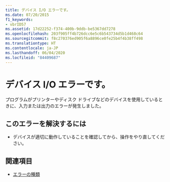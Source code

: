 ```yaml
---
title: デバイス I/O エラーです。
ms.date: 07/20/2015
f1_keywords:
- vbrID57
ms.assetid: 17d22252-f374-400b-9ddb-be5367dd7278
ms.openlocfilehash: 203f905ff4b726dcc6e5c6b543734d5b1d468c64
ms.sourcegitcommit: f8c270376ed905f6a8896ce0fe25b4f4b38ff498
ms.translationtype: HT
ms.contentlocale: ja-JP
ms.lasthandoff: 06/04/2020
ms.locfileid: "84409687"
---
```

# <a name="device-io-error"></a>デバイス I/O エラーです。
プログラムがプリンターやディスク ドライブなどのデバイスを使用しているときに、入力または出力のエラーが発生しました。  
  
## <a name="to-correct-this-error"></a>このエラーを解決するには  
  
- デバイスが適切に動作していることを確認してから、操作をやり直してください。  
  
## <a name="see-also"></a>関連項目

- [エラーの種類](../../programming-guide/language-features/error-types.md)
